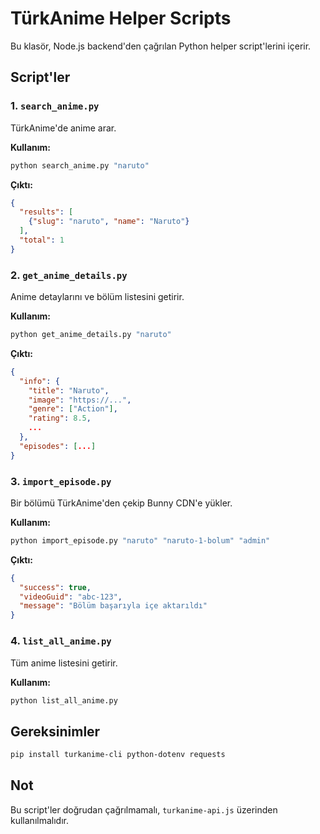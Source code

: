 # TürkAnime Helper Scripts

Bu klasör, Node.js backend'den çağrılan Python helper script'lerini içerir.

## Script'ler

### 1. `search_anime.py`
TürkAnime'de anime arar.

**Kullanım:**
```bash
python search_anime.py "naruto"
```

**Çıktı:**
```json
{
  "results": [
    {"slug": "naruto", "name": "Naruto"}
  ],
  "total": 1
}
```

### 2. `get_anime_details.py`
Anime detaylarını ve bölüm listesini getirir.

**Kullanım:**
```bash
python get_anime_details.py "naruto"
```

**Çıktı:**
```json
{
  "info": {
    "title": "Naruto",
    "image": "https://...",
    "genre": ["Action"],
    "rating": 8.5,
    ...
  },
  "episodes": [...]
}
```

### 3. `import_episode.py`
Bir bölümü TürkAnime'den çekip Bunny CDN'e yükler.

**Kullanım:**
```bash
python import_episode.py "naruto" "naruto-1-bolum" "admin"
```

**Çıktı:**
```json
{
  "success": true,
  "videoGuid": "abc-123",
  "message": "Bölüm başarıyla içe aktarıldı"
}
```

### 4. `list_all_anime.py`
Tüm anime listesini getirir.

**Kullanım:**
```bash
python list_all_anime.py
```

## Gereksinimler

```bash
pip install turkanime-cli python-dotenv requests
```

## Not

Bu script'ler doğrudan çağrılmamalı, `turkanime-api.js` üzerinden kullanılmalıdır.
